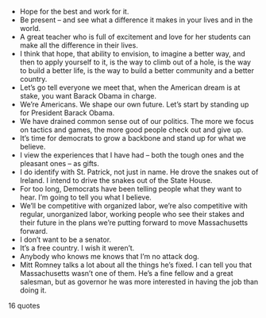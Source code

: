  - Hope for the best and work for it.
 - Be present – and see what a difference it makes in your lives and in the world.
 - A great teacher who is full of excitement and love for her students can make all the difference in their lives.
 - I think that hope, that ability to envision, to imagine a better way, and then to apply yourself to it, is the way to climb out of a hole, is the way to build a better life, is the way to build a better community and a better country.
 - Let’s go tell everyone we meet that, when the American dream is at stake, you want Barack Obama in charge.
 - We’re Americans. We shape our own future. Let’s start by standing up for President Barack Obama.
 - We have drained common sense out of our politics. The more we focus on tactics and games, the more good people check out and give up.
 - It’s time for democrats to grow a backbone and stand up for what we believe.
 - I view the experiences that I have had – both the tough ones and the pleasant ones – as gifts.
 - I do identify with St. Patrick, not just in name. He drove the snakes out of Ireland. I intend to drive the snakes out of the State House.
 - For too long, Democrats have been telling people what they want to hear. I’m going to tell you what I believe.
 - We’ll be competitive with organized labor, we’re also competitive with regular, unorganized labor, working people who see their stakes and their future in the plans we’re putting forward to move Massachusetts forward.
 - I don’t want to be a senator.
 - It’s a free country. I wish it weren’t.
 - Anybody who knows me knows that I’m no attack dog.
 - Mitt Romney talks a lot about all the things he’s fixed. I can tell you that Massachusetts wasn’t one of them. He’s a fine fellow and a great salesman, but as governor he was more interested in having the job than doing it.

16 quotes